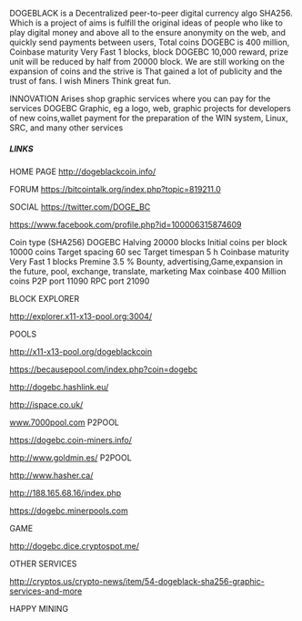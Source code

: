 ﻿DOGEBLACK is a Decentralized peer-to-peer digital currency algo SHA256. Which is a project of aims is fulfill the original ideas of people who like to play digital money 
and above all to the ensure anonymity on the web, and quickly send payments between users, Total coins DOGEBC is 400 million, Coinbase maturity Very Fast 1 blocks,
block DOGEBC 10,000 reward, prize unit will be reduced by half from 20000 block. We are still working on the expansion of coins and the strive is That gained a lot of publicity 
and the trust of fans. I wish Miners Think great fun.

INNOVATION
Arises shop graphic services where you can pay for the services DOGEBC Graphic, eg a logo, web, graphic projects for developers of new coins,wallet payment for the preparation of the WIN system, Linux, SRC, and many other services



##### LINKS #####

HOME PAGE
http://dogeblackcoin.info/

FORUM
https://bitcointalk.org/index.php?topic=819211.0

SOCIAL
https://twitter.com/DOGE_BC

https://www.facebook.com/profile.php?id=100006315874609

Coin type (SHA256) DOGEBC
Halving
20000 blocks
Initial coins per block
10000 coins
Target spacing
60 sec
Target timespan 
5 h
Coinbase maturity
Very Fast 1 blocks
Premine 3.5 %
Bounty, advertising,Game,expansion in the future, pool, exchange, translate, marketing
Max coinbase
400 Million coins
P2P port 11090
RPC port 21090



BLOCK EXPLORER

http://explorer.x11-x13-pool.org:3004/

POOLS

http://x11-x13-pool.org/dogeblackcoin

https://becausepool.com/index.php?coin=dogebc

http://dogebc.hashlink.eu/

http://ispace.co.uk/

www.7000pool.com P2POOL

https://dogebc.coin-miners.info/

http://www.goldmin.es/ P2POOL

http://www.hasher.ca/

http://188.165.68.16/index.php

https://dogebc.minerpools.com


GAME

http://dogebc.dice.cryptospot.me/

OTHER SERVICES

http://cryptos.us/crypto-news/item/54-dogeblack-sha256-graphic-services-and-more



HAPPY MINING


